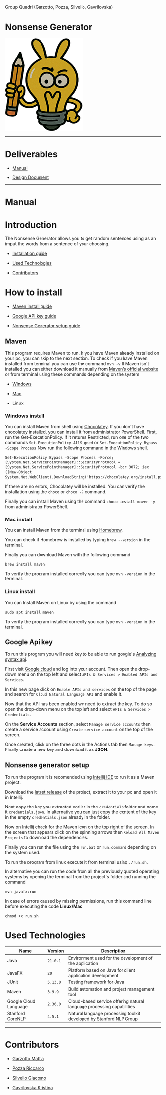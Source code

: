 Group Quadri (Garzotto, Pozza, Silvello, Gavrilovska)
# Nonsense Generator
<img src="src/main/resources/org/example/images/logo.png" alt="Logo" width="250" height="300">

---
# Deliverables
- [Manual](#manual)

- [Design Document](docs/Design_document.md)

---

# Manual
# Introduction
The Nonsense Generator allows you to get random sentences using as an imput the words from a sentence of your choosing.

- [Installation guide](#how-to-install)

- [Used Technologies](#used-technologies)

- [Contributors](#contributors)

# How to install
- [Maven install guide](#maven)

- [Google API key guide](#google-api-key)

- [Nonsense Generator setup guide](#nonsense-generator-setup)
## Maven
This program requires Maven to run. If you have Maven already installed on your pc, you can skip to the next section.
To check if you have Maven installed from terminal you can use the command `mvn -v`
If Maven isn't installed you can either download it manually from [Maven's official website](https://maven.apache.org/download.cgi) or from terminal using these commands depending on the system

- [Windows](#windows-install)

- [Mac](#mac-install)

- [Linux](#linux-install)
### Windows install
You can install Maven from shell using [Chocolatey](https://chocolatey.org/).
If you don't have chocolatey installed, you can install it from administrator PowerShell. First, run the Get-ExecutionPolicy. If it returns Restricted, run one of the two commands `Set-ExecutionPolicy AllSigned` or `Set-ExecutionPolicy Bypass -Scope Process`
Now run the following command in the Windows shell.
```
Set-ExecutionPolicy Bypass -Scope Process -Force; [System.Net.ServicePointManager]::SecurityProtocol = [System.Net.ServicePointManager]::SecurityProtocol -bor 3072; iex ((New-Object System.Net.WebClient).DownloadString('https://chocolatey.org/install.ps1')) 
```
If there are no errors, Chocolatey will be installed. You can verify the installation using the `choco` or `choco -?` command.

Finally you can install Maven using the command `choco install maven -y` from administrator PowerShell.

### Mac install
You can install Maven from the terminal using [Homebrew](https://brew.sh).

You can check if Homebrew is installed by typing `brew --version` in the terminal.

Finally you can download Maven with the following command
```
brew install maven
```
To verify the program installed correctly you can type `mvn -version` in the terminal.

### Linux install
You can Install Maven on Linux by using the command
```
sudo apt install maven
```

To verify the program installed correctly you can type `mvn -version` in the terminal.

## Google Api key
To run this program you will need key to be able to run google's [Analyzing syntax api](https://cloud.google.com/natural-language/docs/analyzing-syntax).

First visit [Google cloud](https://console.cloud.google.com) and log into your account. Then open the drop-down menu on the top left and select `APIs & Services > Enabled APIs and Services`.

In this new page click on `Enable APIs and services` on the top of the page and search for `Cloud Natural Language API` and enable it.

Now that the API has been enabled we need to extract the key. To do so open the drop-down menu on the top left and select `APIs & Services > Credentials`.

On the **Service Accounts** section, select `Manage service accounts` then create a service account using `Create service account` on the top of the screen.

Once created, click on the three dots in the Actions tab then `Manage keys`. Finally create a new key and download it as **JSON**.

## Nonsense generator setup
To run the program it is recomended using [Intellij IDE](https://www.jetbrains.com/idea/) to run it as a Maven project.

Download the [latest release](https://github.com/Leggolta/SoftIng/releases) of the project, extract it to your pc and open it in Intellij.

Next copy the key you extracted earlier in the  `credentials` folder and name it `credentials.json`. In alternative you can just copy the content 
of the key in the empty `credentials.json` already in the folder.

Now on Intellij check for the Maven icon on the top right of the screen. In the screen that appears click on the spinning arrows then `Reload All Maven Projects` to download the dependencies.

Finally you can run the file using the `run.bat` or `run.command` depending on the system used.

To run the program from linux execute it from terminal using  `./run.sh`.

In alternative you can run the code from all the previously quoted operating systems by opening the terminal from the project's folder and running the command
```
mvn javafx:run
```

In case of errors caused by missing permissions, run this command line before executing the code
**Linux/Mac:**
```
chmod +x run.sh
```

# Used Technologies
|Name|Version|Description|
|---|---|---|
|Java|`21.0.1`|Environment used for the development of the application|
|JavaFX|`20`|Platform based on Java for client application development|
|JUnit|`5.13.0`|Testing framework for Java|
|Maven|`3.9.9`|Build automation and project management tool|
|Google Cloud Language|`2.36.0`|Cloud-based service offering natural language processing capabilities|
|Stanford CoreNLP|`4.5.1`|Natural language processing toolkit developed by Stanford NLP Group|



---

# Contributors
- [Garzotto Mattia](https://github.com/garz8)

- [Pozza Riccardo](https://github.com/Leggolta)

- [Silvello Giacomo](https://github.com/GiacomoSilvello)

- [Gavrilovska Kristina](https://github.com/kiki30072004)
